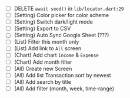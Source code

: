 - [ ] DELETE `await seed()` in `lib/locator.dart:29`
- [ ] (Setting) Color picker for color scheme
- [ ] (Setting) Switch dark/light mode
- [ ] (Setting) Export to CSV
- [ ] (Setting) Auto Sync Google Sheet (???)
- [ ] (List) Filter this month only
- [ ] (List) Add link to `All` screen
- [ ] (Chart) Add chart `Income` & `Expense`
- [ ] (Chart) Add month filter
- [ ] (All) Create new Screen
- [ ] (All) Add list Transaction sort by newest
- [ ] (All) Add search by title
- [ ] (All) Add filter (month, week, time-range)
